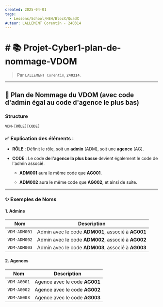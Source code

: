 ```yaml
---
created: 2025-04-01
tags:
  - Lessons/School/HEH/BlocX/QuadX
Auteur: LALLEMENT Corentin - 240314
---
```


# # 📚  Projet-Cyber1-plan-de-nommage-VDOM
> Par `LALLEMENT Corentin`, **`240314`**.
---


## 📐 **Plan de Nommage du VDOM (avec code d'admin égal au code d'agence le plus bas)**

### **Structure** 

```
VDM-[RÔLE][CODE]
```

### ✅ **Explication des éléments** :

- **RÔLE** : Définit le rôle, soit un **admin** (ADM), soit une **agence** (AG).
    
- **CODE** : Le code **de l'agence la plus basse** devient également le code de l'admin associé.
    
    - **ADM001** aura le même code que **AG001**.
        
    - **ADM002** aura le même code que **AG002**, et ainsi de suite.
        

---

### ✨ **Exemples de Noms**

#### **1. Admins**

| **Nom**      | **Description**                                    |
| ------------ | -------------------------------------------------- |
| `VDM-ADM001` | Admin avec le code **ADM001**, associé à **AG001** |
| `VDM-ADM002` | Admin avec le code **ADM002**, associé à **AG002** |
| `VDM-ADM003` | Admin avec le code **ADM003**, associé à **AG003** |

#### **2. Agences**

| **Nom**     | **Description**               |
| ----------- | ----------------------------- |
| `VDM-AG001` | Agence avec le code **AG001** |
| `VDM-AG002` | Agence avec le code **AG002** |
| `VDM-AG003` | Agence avec le code **AG003** |
